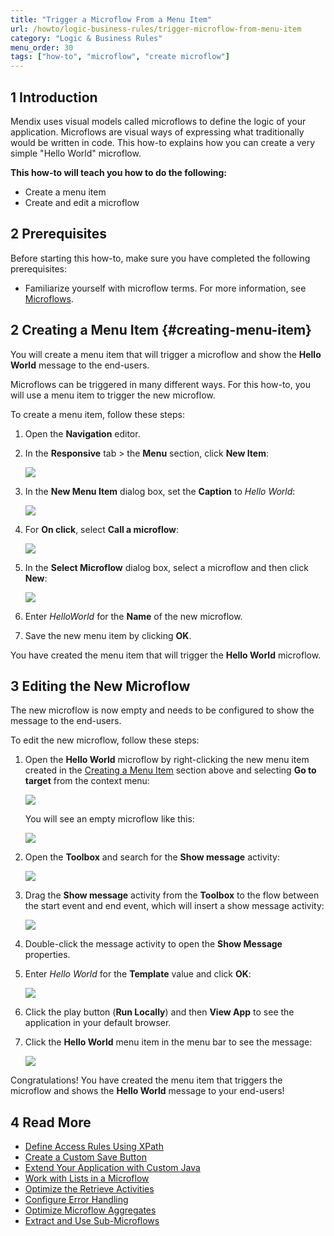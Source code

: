 ```yaml
---
title: "Trigger a Microflow From a Menu Item"
url: /howto/logic-business-rules/trigger-microflow-from-menu-item
category: "Logic & Business Rules"
menu_order: 30
tags: ["how-to", "microflow", "create microflow"]
---
```


## 1 Introduction

Mendix uses visual models called microflows to define the logic of your application. Microflows are visual ways of expressing what traditionally would be written in code. This how-to explains how you can create a very simple "Hello World" microflow.

**This how-to will teach you how to do the following:**

* Create a menu item
* Create and edit a microflow

## 2 Prerequisites

Before starting this how-to, make sure you have completed the following prerequisites:

* Familiarize yourself with microflow terms. For more information, see [Microflows](/refguide/microflows). 

## 2 Creating a Menu Item {#creating-menu-item}

You will create a menu item that will trigger a microflow and show the **Hello World** message to the end-users. 

Microflows can be triggered in many different ways. For this how-to, you will use a menu item to trigger the new microflow.

To create a menu item, follow these steps:

1.  Open the **Navigation** editor.

2. In the **Responsive** tab > the **Menu** section, click **New Item**:

    ![](/attachments/howto/logic-business-rules/trigger-microflow-from-menu-item/new-menu-item.jpg)

3. In the **New Menu Item** dialog box, set the **Caption** to *Hello World*:

    ![](/attachments/howto/logic-business-rules/trigger-microflow-from-menu-item/caption.png)

4. For **On click**, select **Call a microflow**:

    ![](/attachments/howto/logic-business-rules/trigger-microflow-from-menu-item/call-microflow.png)

5. In the **Select Microflow** dialog box, select a microflow and then click **New**:

    ![](/attachments/howto/logic-business-rules/trigger-microflow-from-menu-item/new-microflow.png)

6. Enter *HelloWorld* for the **Name** of the new microflow.

7. Save the new menu item by clicking **OK**.

You have created the menu item that will trigger the **Hello World** microflow. 

## 3 Editing the New Microflow

The new microflow is now empty and needs to be configured to show the message to the end-users.

To edit the new microflow, follow these steps:

1.  Open the **Hello World** microflow by right-clicking the new menu item created in the [Creating a Menu Item](#creating-menu-item) section above and selecting **Go to target** from the context menu:

    ![](/attachments/howto/logic-business-rules/trigger-microflow-from-menu-item/go-to-target.png)

    You will see an empty microflow like this:

    ![](/attachments/howto/logic-business-rules/trigger-microflow-from-menu-item/created-microflow.png)

2.  Open the **Toolbox** and search for the **Show message** activity:
    
    ![](/attachments/howto/logic-business-rules/trigger-microflow-from-menu-item/toolbox.png)

3.  Drag the **Show message** activity from the **Toolbox** to the flow between the start event and end event, which will insert a show message activity:

    ![](/attachments/howto/logic-business-rules/trigger-microflow-from-menu-item/show-message-activity.png)

4. Double-click the message activity to open the **Show Message** properties.

5.  Enter *Hello World* for the **Template** value and click **OK**:

    ![](/attachments/howto/logic-business-rules/trigger-microflow-from-menu-item/show-message-properties.png)

6. Click the play button (**Run Locally**) and then **View App** to see the application in your default browser.

7. Click the **Hello World** menu item in the menu bar to see the message:

    ![](/attachments/howto/logic-business-rules/trigger-microflow-from-menu-item/hello-world-message.png)

Congratulations! You have created the menu item that triggers the microflow and shows the **Hello World** message to your end-users! 

## 4 Read More

* [Define Access Rules Using XPath](define-access-rules-using-xpath)
* [Create a Custom Save Button](create-a-custom-save-button)
* [Extend Your Application with Custom Java](extending-your-application-with-custom-java)
* [Work with Lists in a Microflow](working-with-lists-in-a-microflow)
* [Optimize the Retrieve Activities](optimizing-retrieve-activities)
* [Configure Error Handling](set-up-error-handling)
* [Optimize Microflow Aggregates](optimizing-microflow-aggregates)
* [Extract and Use Sub-Microflows](extract-and-use-sub-microflows)
